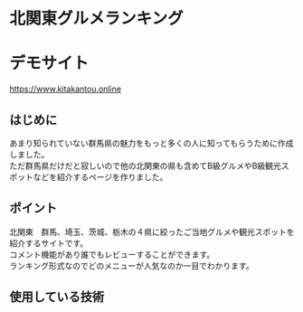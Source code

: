 # 北関東グルメランキング
# デモサイト
https://www.kitakantou.online
## はじめに
あまり知られていない群馬県の魅力をもっと多くの人に知ってもらうために作成しました。<br>
ただ群馬県だけだと寂しいので他の北関東の県も含めてB級グルメやB級観光スポットなどを紹介するページを作りました。
## ポイント
北関東　群馬、埼玉、茨城、栃木の４県に絞ったご当地グルメや観光スポットを紹介するサイトです。<br>
コメント機能があり誰でもレビューすることができます。<br>
ランキング形式なのでどのメニューが人気なのか一目でわかります。<br>
## 使用している技術
